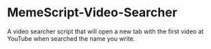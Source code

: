 # MemeScript-Video-Searcher
A video searcher script that will open a new tab with the first video at YouTube when searched the name you write.
